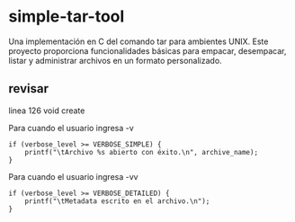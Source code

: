 # simple-tar-tool
Una implementación en C del comando tar para ambientes UNIX. Este proyecto proporciona funcionalidades básicas para empacar, desempacar, listar y administrar archivos en un formato personalizado.


## revisar 

linea 126 void create

Para cuando el usuario ingresa -v 


    if (verbose_level >= VERBOSE_SIMPLE) {
        printf("\tArchivo %s abierto con éxito.\n", archive_name);
    }

Para cuando el usuario ingresa -vv

    if (verbose_level >= VERBOSE_DETAILED) {
        printf("\tMetadata escrito en el archivo.\n");
    }